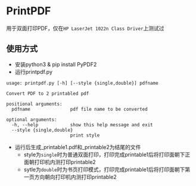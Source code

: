 # PrintPDF

用于双面打印PDF，仅在`HP LaserJet 1022n Class Driver`上测试过

## 使用方式

* 安装python3 & pip install PyPDF2
* 运行printpdf.py

```shell
usage: printpdf.py [-h] [--style {single,double}] pdfname

Convert PDF to 2 printabled pdf

positional arguments:
  pdfname               pdf file name to be converted

optional arguments:
  -h, --help            show this help message and exit
  --style {single,double}
                        print style
```

* 运行后生成\_printable1.pdf和\_printable2为结尾的文件
  * style为`single`时为普通双面打印，打印完成printable1后将打印面朝下正面朝打印机内测打印printable2
  * sytle为`double`时为书页打印模式，打印完成printable1后将打印面朝下第一页方向朝向打印机内测打印printable2
